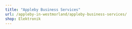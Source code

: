```yaml
---
title: "Appleby Business Services"
url: /appleby-in-westmorland/appleby-business-services/
shop: Elektronik
---
```


